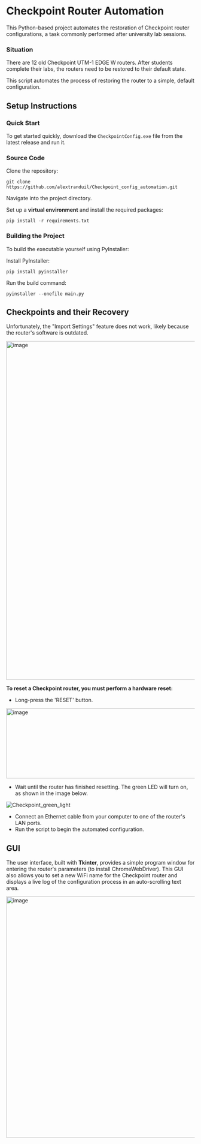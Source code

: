 # Checkpoint Router Automation
This Python-based project automates the restoration of Checkpoint router configurations, a task commonly performed after university lab sessions.

### Situation
There are 12 old Checkpoint UTM-1 EDGE W routers. After students complete their labs, the routers need to be restored to their default state.

This script automates the process of restoring the router to a simple, default configuration.

## Setup Instructions
### Quick Start
To get started quickly, download the `CheckpointConfig.exe` file from the latest release and run it.

### Source Code
Clone the repository:

    git clone https://github.com/alextranduil/Checkpoint_config_automation.git

Navigate into the project directory.

Set up a **virtual environment** and install the required packages:

    pip install -r requirements.txt

### Building the Project
To build the executable yourself using PyInstaller:
  
  Install PyInstaller:
  
    pip install pyinstaller
  Run the build command:
    
    pyinstaller --onefile main.py

## Checkpoints and their Recovery

Unfortunately, the "Import Settings" feature does not work, likely because the router's software is outdated.

<img width="1855" height="904" alt="image" src="https://github.com/user-attachments/assets/10be3325-1072-4059-a51a-f370c8b2d93b" />


**To reset a Checkpoint router, you must perform a hardware reset:**
- Long-press the 'RESET' button.

<img width="1280" height="187" alt="image" src="https://github.com/user-attachments/assets/760a5c76-e789-427a-8859-11c82f3f80c1" />

- Wait until the router has finished resetting. The green LED will turn on, as shown in the image below.

![Checkpoint_green_light](https://github.com/user-attachments/assets/03630a3a-a8a5-4b78-af78-3b8ded66b1c4)

- Connect an Ethernet cable from your computer to one of the router's LAN ports.
- Run the script to begin the automated configuration.

## GUI

The user interface, built with **Tkinter**, provides a simple program window for entering the router's parameters (to install ChromeWebDriver). This GUI also allows you to set a new WiFi name for the Checkpoint router and displays a live log of the configuration process in an auto-scrolling text area.

<img width="644" height="644" alt="image" src="https://github.com/user-attachments/assets/4e3b7291-19f6-49d6-a4b5-db16840fc8f0" />
